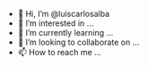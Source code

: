 - 👋 Hi, I’m @luiscarlosalba
- 👀 I’m interested in ...
- 🌱 I’m currently learning ...
- 💞️ I’m looking to collaborate on ...
- 📫 How to reach me ...

<!---
luiscarlosalba/luiscarlosalba is a ✨ special ✨ repository because its `README.md` (this file) appears on your GitHub profile.
You can click the Preview link to take a look at your changes.
--->
